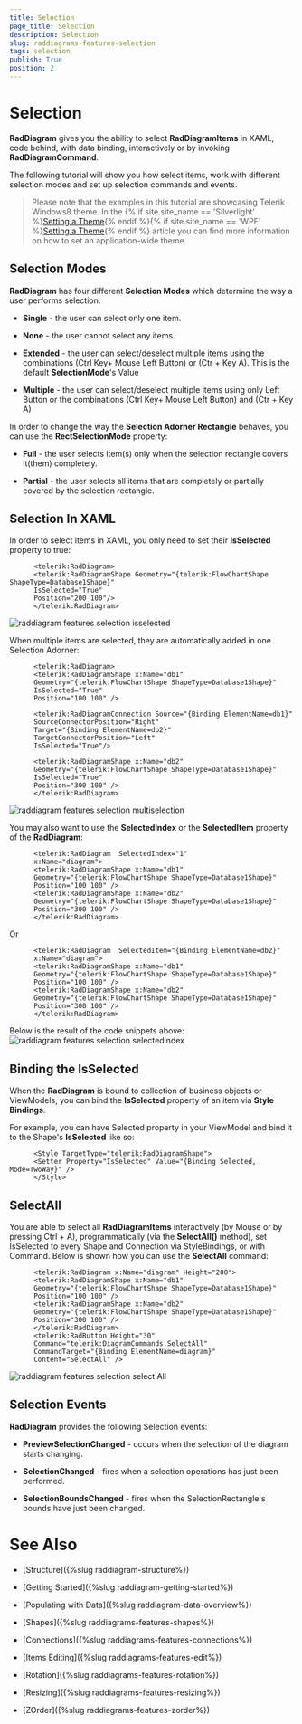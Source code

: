 ```yaml
---
title: Selection
page_title: Selection
description: Selection
slug: raddiagrams-features-selection
tags: selection
publish: True
position: 2
---
```


# Selection



__RadDiagram__ gives you the ability to select __RadDiagramItems__ in XAML, code behind, with data binding, interactively or by invoking __RadDiagramCommand__.
	  

The following tutorial will show you how select items, work with different selection modes and set up selection commands and events.

>Please note that the examples in this tutorial are showcasing Telerik Windows8 theme. In the
		  {% if site.site_name == 'Silverlight' %}[Setting a Theme](http://www.telerik.com/help/silverlight/common-styling-apperance-setting-theme.html#Setting_Application-Wide_Built-In_Theme_in_the_Code-Behind){% endif %}{% if site.site_name == 'WPF' %}[Setting a Theme](http://www.telerik.com/help/wpf/common-styling-apperance-setting-theme-wpf.html#Setting_Application-Wide_Built-In_Theme_in_the_Code-Behind){% endif %}
		  article you can find more information on how to set an application-wide theme.
		

## Selection Modes

__RadDiagram__ has four different __Selection Modes__ which determine the way a user performs selection:
		

* __Single__ - the user can select only one item.
			

* __None__ - the user cannot select any items.
			

* __Extended__ - the user can select/deselect multiple items using the combinations (Ctrl Key+ Mouse Left Button) or (Ctr + Key A). This is the default __SelectionMode__'s Value
			

* __Multiple__ - the user can select/deselect multiple items using only Left Button or the combinations (Ctrl Key+ Mouse Left Button) and (Ctr + Key A)
			

In order to change the way the __Selection Adorner Rectangle__ behaves, you can use the __RectSelectionMode__ property:
		

* __Full__ - the user selects item(s) only when the selection rectangle covers it(them) completely.
			  

* __Partial__ - the user selects all items that are completely or partially covered by the selection rectangle.
			  

## Selection In XAML

In order to select items in XAML, you only need to set their __IsSelected__ property to true:
		

	
		  <telerik:RadDiagram>
		  <telerik:RadDiagramShape Geometry="{telerik:FlowChartShape ShapeType=Database1Shape}"
		  IsSelected="True"
		  Position="200 100"/>
		  </telerik:RadDiagram>
		

![raddiagram features selection isselected](images/raddiagram_features_selection_isselected.png)

When multiple items are selected, they are automatically added in one Selection Adorner:
		

	
		  <telerik:RadDiagram>
		  <telerik:RadDiagramShape x:Name="db1"
		  Geometry="{telerik:FlowChartShape ShapeType=Database1Shape}"
		  IsSelected="True"
		  Position="100 100" />

		  <telerik:RadDiagramConnection Source="{Binding ElementName=db1}"
		  SourceConnectorPosition="Right"
		  Target="{Binding ElementName=db2}"
		  TargetConnectorPosition="Left"
		  IsSelected="True"/>

		  <telerik:RadDiagramShape x:Name="db2"
		  Geometry="{telerik:FlowChartShape ShapeType=Database1Shape}"
		  IsSelected="True"
		  Position="300 100" />
		  </telerik:RadDiagram>
		

![raddiagram features selection multiselection](images/raddiagram_features_selection_multiselection.png)

You may also want to use the __SelectedIndex__ or the __SelectedItem__ property of the __RadDiagram__:
		

	
		  <telerik:RadDiagram  SelectedIndex="1"
		  x:Name="diagram">
		  <telerik:RadDiagramShape x:Name="db1"
		  Geometry="{telerik:FlowChartShape ShapeType=Database1Shape}"
		  Position="100 100" />
		  <telerik:RadDiagramShape x:Name="db2"
		  Geometry="{telerik:FlowChartShape ShapeType=Database1Shape}"
		  Position="300 100" />
		  </telerik:RadDiagram>
		



Or

	
		  <telerik:RadDiagram  SelectedItem="{Binding ElementName=db2}"
		  x:Name="diagram">
		  <telerik:RadDiagramShape x:Name="db1"
		  Geometry="{telerik:FlowChartShape ShapeType=Database1Shape}"
		  Position="100 100" />
		  <telerik:RadDiagramShape x:Name="db2"
		  Geometry="{telerik:FlowChartShape ShapeType=Database1Shape}"
		  Position="300 100" />
		  </telerik:RadDiagram>
		



Below is the result of the code snippets above:![raddiagram features selection selectedindex](images/raddiagram_features_selection_selectedindex.png)

## Binding the IsSelected

When the __RadDiagram__ is bound to collection of business objects or ViewModels, you can bind the __IsSelected__ property of an item via __Style Bindings__.
		

For example, you can have Selected property in your ViewModel and bind it to the Shape's __IsSelected__ like so:
		

	
		  <Style TargetType="telerik:RadDiagramShape">
		  <Setter Property="IsSelected" Value="{Binding Selected, Mode=TwoWay}" />
		  </Style>
		



## SelectAll

You are able to select all __RadDiagramItems__ interactively (by Mouse or by pressing Ctrl + A), programmatically (via the __SelectAll()__ method),
		  set IsSelected to every Shape and Connection via StyleBindings, or with Command. Below is shown how you can use the __SelectAll__ command:
		

	
		  <telerik:RadDiagram x:Name="diagram" Height="200">
		  <telerik:RadDiagramShape x:Name="db1"
		  Geometry="{telerik:FlowChartShape ShapeType=Database1Shape}"
		  Position="100 100" />
		  <telerik:RadDiagramShape x:Name="db2"
		  Geometry="{telerik:FlowChartShape ShapeType=Database1Shape}"
		  Position="300 100" />
		  </telerik:RadDiagram>
		  <telerik:RadButton Height="30"
		  Command="telerik:DiagramCommands.SelectAll"
		  CommandTarget="{Binding ElementName=diagram}"
		  Content="SelectAll" />
		

![raddiagram features selection select All](images/raddiagram_features_selection_selectAll.png)

## Selection Events

__RadDiagram__ provides the following Selection events:
		

* __PreviewSelectionChanged__ - occurs when the selection of the diagram starts changing.
			

* __SelectionChanged__ - fires when a selection operations has just been performed.
			

* __SelectionBoundsChanged__ - fires when the SelectionRectangle's bounds have just been changed.
			

# See Also

 * [Structure]({%slug raddiagram-structure%})

 * [Getting Started]({%slug raddiagram-getting-started%})

 * [Populating with Data]({%slug raddiagram-data-overview%})

 * [Shapes]({%slug raddiagrams-features-shapes%})

 * [Connections]({%slug raddiagrams-features-connections%})

 * [Items Editing]({%slug raddiagrams-features-edit%})

 * [Rotation]({%slug raddiagrams-features-rotation%})

 * [Resizing]({%slug raddiagrams-features-resizing%})

 * [ZOrder]({%slug raddiagrams-features-zorder%})
